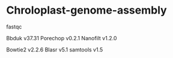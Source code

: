 # Chroloplast-genome-assembly

fastqc

Bbduk v37.31
Porechop v0.2.1
Nanofilt v1.2.0

Bowtie2 v2.2.6
Blasr v5.1
samtools v1.5
